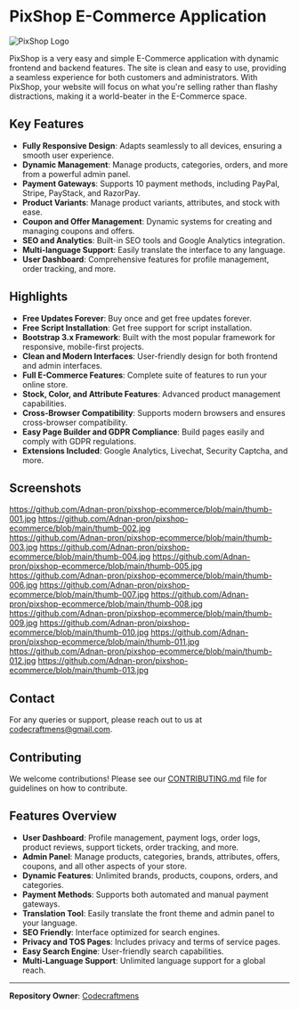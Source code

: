 # PixShop E-Commerce Application

![PixShop Logo](https://example.com/logo.png)  <!-- Replace with actual logo URL -->

PixShop is a very easy and simple E-Commerce application with dynamic frontend and backend features. The site is clean and easy to use, providing a seamless experience for both customers and administrators. With PixShop, your website will focus on what you're selling rather than flashy distractions, making it a world-beater in the E-Commerce space.

## Key Features

- **Fully Responsive Design**: Adapts seamlessly to all devices, ensuring a smooth user experience.
- **Dynamic Management**: Manage products, categories, orders, and more from a powerful admin panel.
- **Payment Gateways**: Supports 10 payment methods, including PayPal, Stripe, PayStack, and RazorPay.
- **Product Variants**: Manage product variants, attributes, and stock with ease.
- **Coupon and Offer Management**: Dynamic systems for creating and managing coupons and offers.
- **SEO and Analytics**: Built-in SEO tools and Google Analytics integration.
- **Multi-language Support**: Easily translate the interface to any language.
- **User Dashboard**: Comprehensive features for profile management, order tracking, and more.

## Highlights

- **Free Updates Forever**: Buy once and get free updates forever.
- **Free Script Installation**: Get free support for script installation.
- **Bootstrap 3.x Framework**: Built with the most popular framework for responsive, mobile-first projects.
- **Clean and Modern Interfaces**: User-friendly design for both frontend and admin interfaces.
- **Full E-Commerce Features**: Complete suite of features to run your online store.
- **Stock, Color, and Attribute Features**: Advanced product management capabilities.
- **Cross-Browser Compatibility**: Supports modern browsers and ensures cross-browser compatibility.
- **Easy Page Builder and GDPR Compliance**: Build pages easily and comply with GDPR regulations.
- **Extensions Included**: Google Analytics, Livechat, Security Captcha, and more.

## Screenshots
https://github.com/Adnan-pron/pixshop-ecommerce/blob/main/thumb-001.jpg
https://github.com/Adnan-pron/pixshop-ecommerce/blob/main/thumb-002.jpg  
https://github.com/Adnan-pron/pixshop-ecommerce/blob/main/thumb-003.jpg
https://github.com/Adnan-pron/pixshop-ecommerce/blob/main/thumb-004.jpg
https://github.com/Adnan-pron/pixshop-ecommerce/blob/main/thumb-005.jpg
https://github.com/Adnan-pron/pixshop-ecommerce/blob/main/thumb-006.jpg
https://github.com/Adnan-pron/pixshop-ecommerce/blob/main/thumb-007.jpg
https://github.com/Adnan-pron/pixshop-ecommerce/blob/main/thumb-008.jpg
https://github.com/Adnan-pron/pixshop-ecommerce/blob/main/thumb-009.jpg
https://github.com/Adnan-pron/pixshop-ecommerce/blob/main/thumb-010.jpg
https://github.com/Adnan-pron/pixshop-ecommerce/blob/main/thumb-011.jpg
https://github.com/Adnan-pron/pixshop-ecommerce/blob/main/thumb-012.jpg
https://github.com/Adnan-pron/pixshop-ecommerce/blob/main/thumb-013.jpg

## Contact

For any queries or support, please reach out to us at [codecraftmens@gmail.com](mailto:codecraftmens@gmail.com).

## Contributing

We welcome contributions! Please see our [CONTRIBUTING.md](CONTRIBUTING.md) file for guidelines on how to contribute.

## Features Overview

- **User Dashboard**: Profile management, payment logs, order logs, product reviews, support tickets, order tracking, and more.
- **Admin Panel**: Manage products, categories, brands, attributes, offers, coupons, and all other aspects of your store.
- **Dynamic Features**: Unlimited brands, products, coupons, orders, and categories.
- **Payment Methods**: Supports both automated and manual payment gateways.
- **Translation Tool**: Easily translate the front theme and admin panel to your language.
- **SEO Friendly**: Interface optimized for search engines.
- **Privacy and TOS Pages**: Includes privacy and terms of service pages.
- **Easy Search Engine**: User-friendly search capabilities.
- **Multi-Language Support**: Unlimited language support for a global reach.

---

**Repository Owner**: [Codecraftmens](https://github.com/Codecraftmens)
